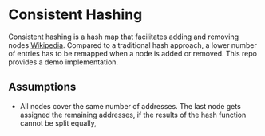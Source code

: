 # Consistent Hashing
Consistent hashing is a hash map that facilitates adding and removing nodes [Wikipedia](https://en.wikipedia.org/wiki/Consistent_hashing). Compared to a traditional hash approach, a lower number of entries has to be remapped when a node is added or removed. This repo provides a demo implementation.

## Assumptions
- All nodes cover the same number of addresses. The last node gets assigned the remaining addresses, if the results of the hash function cannot be split equally, 
